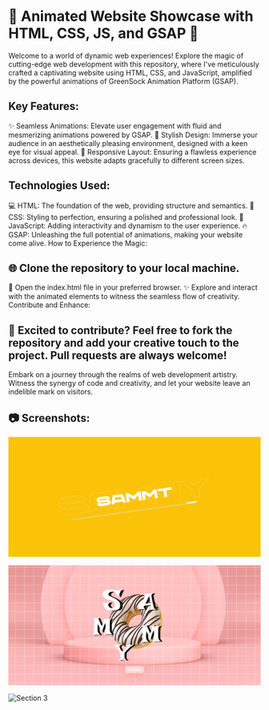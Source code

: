 # 🌟 Animated Website Showcase with HTML, CSS, JS, and GSAP 🚀

Welcome to a world of dynamic web experiences! Explore the magic of cutting-edge web development with this repository, where I've meticulously crafted a captivating website using HTML, CSS, and JavaScript, amplified by the powerful animations of GreenSock Animation Platform (GSAP).

## Key Features:

✨ Seamless Animations: Elevate user engagement with fluid and mesmerizing animations powered by GSAP.
🎨 Stylish Design: Immerse your audience in an aesthetically pleasing environment, designed with a keen eye for visual appeal.
🚀 Responsive Layout: Ensuring a flawless experience across devices, this website adapts gracefully to different screen sizes.

## Technologies Used:

💻 HTML: The foundation of the web, providing structure and semantics.
🎨 CSS: Styling to perfection, ensuring a polished and professional look.
🚀 JavaScript: Adding interactivity and dynamism to the user experience.
🔥 GSAP: Unleashing the full potential of animations, making your website come alive.
How to Experience the Magic:

## 🌐 Clone the repository to your local machine.

🚀 Open the index.html file in your preferred browser.
✨ Explore and interact with the animated elements to witness the seamless flow of creativity.
Contribute and Enhance:

## 🌟 Excited to contribute? Feel free to fork the repository and add your creative touch to the project. Pull requests are always welcome!

Embark on a journey through the realms of web development artistry. Witness the synergy of code and creativity, and let your website leave an indelible mark on visitors.

## 📷 Screenshots:

![Section 1](webIamges/1_Section_1.png)

![Section 2](webIamges/2_Section_2.png)

![Section 3](webIamges/3_section_3.png)
